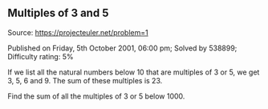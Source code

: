 Multiples of 3 and 5
--------------------

Source: https://projecteuler.net/problem=1

Published on Friday, 5th October 2001, 06:00 pm; Solved by 538899;
Difficulty rating: 5%

If we list all the natural numbers below 10 that are multiples of 3 or
5, we get 3, 5, 6 and 9. The sum of these multiples is 23.

Find the sum of all the multiples of 3 or 5 below 1000.
